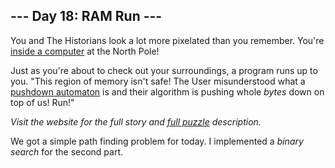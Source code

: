 ## --- Day 18: RAM Run ---
You and The Historians look a lot more pixelated than you remember. You're [inside a computer](/2017/day/2) at the North Pole!

Just as you're about to check out your surroundings, a program runs up to you. "This region of memory isn't safe! The User misunderstood what a [pushdown automaton](https://en.wikipedia.org/wiki/Pushdown_automaton) is and their algorithm is pushing whole <em>bytes</em> down on top of us! Run!"

_Visit the website for the full story and [full puzzle](https://adventofcode.com/2024/day/18) description._

We got a simple path finding problem for today. I implemented a _binary search_ for the second part.